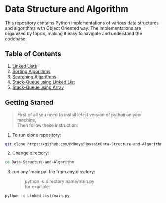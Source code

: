 # Data Structure and Algorithm

This repository contains Python implementations of various data structures and algorithms with Object Oriented way. The implementations are organized by topics, making it easy to navigate and understand the codebase.

## Table of Contents

1. [Linked Lists](Linked_List/)
2. [Sorting Algorithms](Sorting/)
3. [Searching Algorithms](Searching/)
4. [Stack-Queue using Linked List](Stack-Queue/)
5. [Stack-Queue using Array](Stack-Queue/using-array)

## Getting Started

> First of all you need to install letest version of python on your machine, <br>Then follow these instruction:

1. To run clone repository:

```bash
git clone https://github.com/MdReyadHossainData-Structure-and-Algorithm.git
```

2. Change directory:

```bash
cd Data-Structure-and-Algorithm
```

3. run any 'main.py' file from any directory:
    > python -u directory name/main.py <br>for example:

```bash
python -u Linked_List/main.py
```
